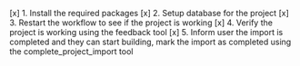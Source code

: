 [x] 1. Install the required packages
[x] 2. Setup database for the project
[x] 3. Restart the workflow to see if the project is working
[x] 4. Verify the project is working using the feedback tool
[x] 5. Inform user the import is completed and they can start building, mark the import as completed using the complete_project_import tool